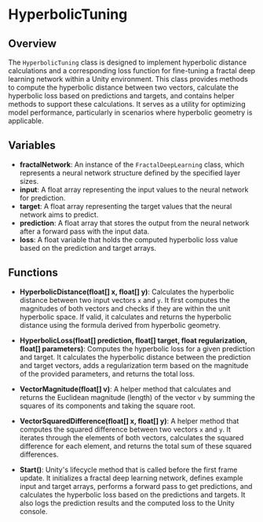 # HyperbolicTuning

## Overview
The `HyperbolicTuning` class is designed to implement hyperbolic distance calculations and a corresponding loss function for fine-tuning a fractal deep learning network within a Unity environment. This class provides methods to compute the hyperbolic distance between two vectors, calculate the hyperbolic loss based on predictions and targets, and contains helper methods to support these calculations. It serves as a utility for optimizing model performance, particularly in scenarios where hyperbolic geometry is applicable.

## Variables
- **fractalNetwork**: An instance of the `FractalDeepLearning` class, which represents a neural network structure defined by the specified layer sizes.
- **input**: A float array representing the input values to the neural network for prediction.
- **target**: A float array representing the target values that the neural network aims to predict.
- **prediction**: A float array that stores the output from the neural network after a forward pass with the input data.
- **loss**: A float variable that holds the computed hyperbolic loss value based on the prediction and target arrays.

## Functions
- **HyperbolicDistance(float[] x, float[] y)**: Calculates the hyperbolic distance between two input vectors `x` and `y`. It first computes the magnitudes of both vectors and checks if they are within the unit hyperbolic space. If valid, it calculates and returns the hyperbolic distance using the formula derived from hyperbolic geometry.

- **HyperbolicLoss(float[] prediction, float[] target, float regularization, float[] parameters)**: Computes the hyperbolic loss for a given prediction and target. It calculates the hyperbolic distance between the prediction and target vectors, adds a regularization term based on the magnitude of the provided parameters, and returns the total loss.

- **VectorMagnitude(float[] v)**: A helper method that calculates and returns the Euclidean magnitude (length) of the vector `v` by summing the squares of its components and taking the square root.

- **VectorSquaredDifference(float[] x, float[] y)**: A helper method that computes the squared difference between two vectors `x` and `y`. It iterates through the elements of both vectors, calculates the squared difference for each element, and returns the total sum of these squared differences.

- **Start()**: Unity's lifecycle method that is called before the first frame update. It initializes a fractal deep learning network, defines example input and target arrays, performs a forward pass to get predictions, and calculates the hyperbolic loss based on the predictions and targets. It also logs the prediction results and the computed loss to the Unity console.